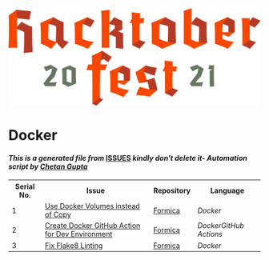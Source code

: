 <!DOCTYPE html>
<html><head><title>Hacktoberfest 2021 Issues</title><link href="../../.meta/style.css" rel="stylesheet"></head><body><img src="../../.meta/logo.png" class="center"><h1>Docker</h1><h4><em>This is a generated file from </em><a href="../../ISSUES.md">ISSUES</a><em> kindly don't delete it</em><em>- Automation script by <a href="https://chetangupta.net/about" target="_blank">Chetan Gupta</a></em></h4><table><tr><th>Serial No.</th><th>Issue</th><th>Repository</th><th>Language</th></tr><tr><td>1</td><td><a href="https://github.com/felixfaisal/formica/issues/55" target="_blank">Use Docker Volumes instead of Copy</a></td><td><a href="https://github.com/felixfaisal/formica" target="_blank">Formica</a></td><td><em>Docker</em></td></tr><tr><td>2</td><td><a href="https://github.com/felixfaisal/formica/issues/87" target="_blank">Create Docker GitHub Action for Dev Environment</a></td><td><a href="https://github.com/felixfaisal/formica" target="_blank">Formica</a></td><td><em>Docker</em><em>GitHub Actions</em></td></tr><tr><td>3</td><td><a href="https://github.com/felixfaisal/formica/issues" target="_blank">Fix Flake8 Linting</a></td><td><a href="https://github.com/felixfaisal/formica" target="_blank">Formica</a></td><td><em>Docker</em></td></tr></table></body></html>